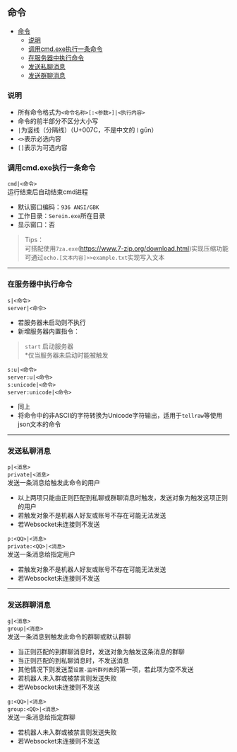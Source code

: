## 命令
- [命令](#命令)
  - [说明](#说明)
  - [调用cmd.exe执行一条命令](#调用cmdexe执行一条命令)
  - [在服务器中执行命令](#在服务器中执行命令)
  - [发送私聊消息](#发送私聊消息)
  - [发送群聊消息](#发送群聊消息)

### 说明
- 所有命令格式为``<命令名称>[:<参数>]|<执行内容>``  
- 命令的前半部分不区分大小写   
- ``|``为竖线（分隔线）（U+007C，不是中文的``丨``gǔn）  
- ``<>``表示必选内容   
- ``[]``表示为可选内容 
  

### 调用cmd.exe执行一条命令   
``cmd|<命令>``   
运行结束后自动结束cmd进程
- 默认窗口编码：``936 ANSI/GBK``  
- 工作目录：``Serein.exe``所在目录  
- 显示窗口：否  

>Tips：  
 可搭配使用``7za.exe``(https://www.7-zip.org/download.html)实现压缩功能  
 可通过``echo.[文本内容]>>example.txt``实现写入文本
  
---
### 在服务器中执行命令
``s|<命令>``   
``server|<命令>``   
- 若服务器未启动则不执行 
- 新增服务器内置指令：  
> ``start`` 启动服务器  
*仅当服务器未启动时能被触发  

``s:u|<命令>``    
``server:u|<命令>``  
``s:unicode|<命令>``     
``server:unicode|<命令>``  
- 同上
- 将命令中的非ASCII的字符转换为Unicode字符输出，适用于`tellraw`等使用json文本的命令

---
### 发送私聊消息
``p|<消息>``  
``private|<消息>``  
发送一条消息给触发此命令的用户
- 以上两项只能由正则匹配到私聊或群聊消息时触发，发送对象为触发这项正则的用户
- 若触发对象不是机器人好友或账号不存在可能无法发送
- 若Websocket未连接则不发送  


``p:<QQ>|<消息>``  
``private:<QQ>|<消息>``  
发送一条消息给指定用户
- 若触发对象不是机器人好友或账号不存在可能无法发送
- 若Websocket未连接则不发送

---
### 发送群聊消息
``g|<消息>``  
``group|<消息>``  
发送一条消息到触发此命令的群聊或默认群聊
- 当正则匹配的到群聊消息时，发送对象为触发这条消息的群聊
- 当正则匹配的到私聊消息时，不发送消息
- 其他情况下则发送至``设置-监听群列表``的第一项，若此项为空不发送
- 若机器人未入群或被禁言则发送失败
- 若Websocket未连接则不发送

``g:<QQ>|<消息>``  
``group:<QQ>|<消息>``  
发送一条消息给指定群聊
- 若机器人未入群或被禁言则发送失败
- 若Websocket未连接则不发送

